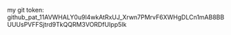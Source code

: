 my git token: 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